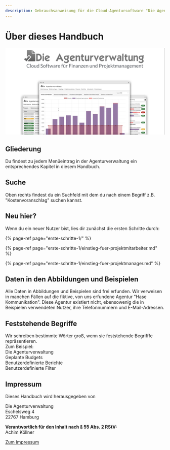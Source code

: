 ```yaml
---
description: Gebrauchsanweisung für die Cloud-Agentursoftware "Die Agenturverwaltung"
---
```


# Über dieses Handbuch

![](.gitbook/assets/bildschirmfoto-2020-03-08-um-12.58.10.png)

## Gliederung

Du findest zu jedem Menüeintrag in der Agenturverwaltung ein entsprechendes Kapitel in diesem Handbuch.

## Suche

Oben rechts findest du ein Suchfeld mit dem du nach einem Begriff z.B. "Kostenvoranschlag" suchen kannst.

## Neu hier?

Wenn du ein neuer Nutzer bist, lies dir zunächst die ersten Schritte durch:

{% page-ref page="erste-schritte-1/" %}

{% page-ref page="erste-schritte-1/einstieg-fuer-projektmitarbeiter.md" %}

{% page-ref page="erste-schritte-1/einstieg-fuer-projektmanager.md" %}

## Daten in den Abbildungen und Beispielen

Alle Daten in Abbildungen und Beispielen sind frei erfunden. Wir verweisen in manchen Fällen auf die fiktive, von uns erfundene Agentur "Hase Kommunikation". Diese Agentur existiert nicht, ebensowenig die in Beispielen verwendeten Nutzer, ihre Telefonnummern und E-Mail-Adressen.

## Feststehende Begriffe

Wir schreiben bestimmte Wörter groß, wenn sie feststehende Begrifffe repräsentieren.  
Zum Beispiel:  
Die Agenturverwaltung  
Geplante Budgets  
Benutzerdefinierte Berichte  
Benutzerdefinierte Filter

## Impressum

Dieses Handbuch wird herausgegeben von 

Die Agenturverwaltung  
Eschelsweg 4  
22767 Hamburg  
  
**Verantwortlich für den Inhalt nach § 55 Abs. 2 RStV:**  
Achim Köllner

[Zum Impressum](https://www.dieagenturverwaltung.de/impressum/)



